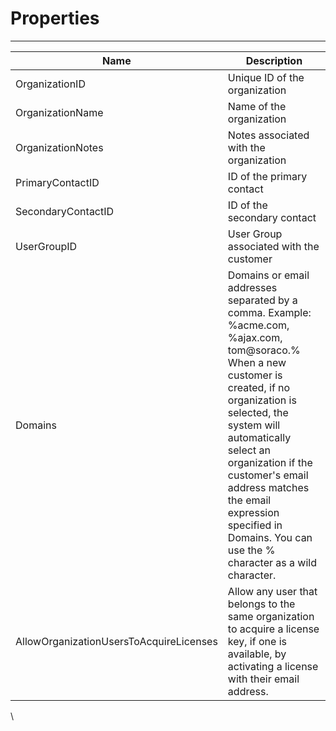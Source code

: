 # Properties





***

| Name                                    | Description                                                                                                                                                                                                                                                                                                                                           |
| --------------------------------------- | ----------------------------------------------------------------------------------------------------------------------------------------------------------------------------------------------------------------------------------------------------------------------------------------------------------------------------------------------------- |
| OrganizationID                          | Unique ID of the organization                                                                                                                                                                                                                                                                                                                         |
| OrganizationName                        | Name of the organization                                                                                                                                                                                                                                                                                                                              |
| OrganizationNotes                       | Notes associated with the organization                                                                                                                                                                                                                                                                                                                |
| PrimaryContactID                        | ID of the primary contact                                                                                                                                                                                                                                                                                                                             |
| SecondaryContactID                      | ID of the secondary contact                                                                                                                                                                                                                                                                                                                           |
| UserGroupID                             | User Group associated with the customer                                                                                                                                                                                                                                                                                                               |
| Domains                                 | Domains or email addresses separated by a comma. Example: %acme.com, %ajax.com, tom@soraco.% When a new customer is created, if no organization is selected, the system will automatically select an organization if the customer's email address matches the email expression specified in Domains. You can use the % character as a wild character. |
| AllowOrganizationUsersToAcquireLicenses | Allow any user that belongs to the same organization to acquire a license key, if one is available, by activating a license with their email address.                                                                                                                                                                                                 |

\
